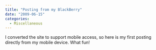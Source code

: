 ```yaml
---
title: "Posting from my BlackBerry"
date: "2009-06-15"
categories: 
  - Miscellaneous
---
```


I converted the site to support mobile access, so here is my first posting directly from my mobile device. What fun!
